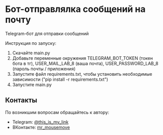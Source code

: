# Бот-отправлялка сообщений на почту
Telegram-бот для отправки сообщений

Инструкция по запуску:
1. Скачайте main.py
2. Добавьте переменные окружения TELEGRAM_BOT_TOKEN (токен бота в тг), USER_MAIL_LAB_8 (ваша почта), USER_PASSWORD_LAB_8 (пароль почты / приложения)
3. Запустите файл requirements.txt, чтобы установить необходимые зависимости ("pip install -r requirements.txt")
4. Запустите main.py

## Контакты

По возникшим вопросам обращайтесь к автору:
- Telegram: [@this_is_my_link](https://t.me/this_is_my_link)
- ВКонтакте: [mr_mousemove](https://vk.com/mr_mousemove)
